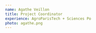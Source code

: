 ```yaml
---
name: Agathe Veillon
title: Project Coordinator
experience: AgroParisTech + Sciences Po
photo: agathe.png
---
```

